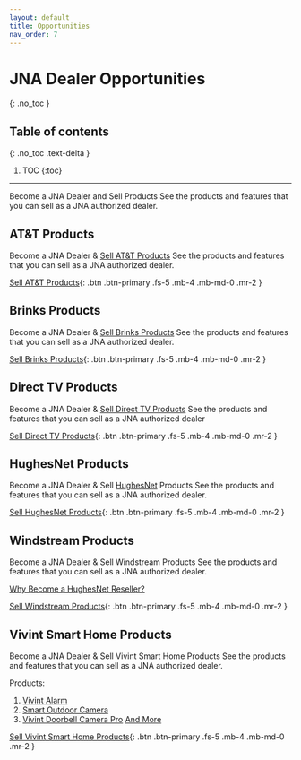 ```yaml
---
layout: default
title: Opportunities
nav_order: 7
---
```


# JNA Dealer Opportunities
{: .no_toc }

## Table of contents
{: .no_toc .text-delta }

1. TOC
{:toc}

---

Become a JNA Dealer and Sell Products
See the products and features that you can sell as a JNA authorized dealer.

 

## AT&T Products

Become a JNA Dealer & [Sell AT&T Products](https://www.jnadealerprogram.com/blog/att-phone/)
See the products and features that you can sell as a JNA authorized dealer.

[Sell AT&T Products](https://www.jnadealerprogram.com/dealer-opportunities.php){: .btn .btn-primary .fs-5 .mb-4 .mb-md-0 .mr-2 } 


## Brinks Products

Become a JNA Dealer & [Sell Brinks Products](https://www.jnadealerprogram.com/blog/brinks-home-security-cost/)
See the products and features that you can sell as a JNA authorized dealer.

[Sell Brinks Products](https://www.jnadealerprogram.com/dealer-opportunities-brinks.php){: .btn .btn-primary .fs-5 .mb-4 .mb-md-0 .mr-2 } 


## Direct TV Products

Become a JNA Dealer & [Sell Direct TV Products](https://www.jnadealerprogram.com/blog/cable-dealer/)
See the products and features that you can sell as a JNA authorized dealer

[Sell Direct TV Products](https://www.jnadealerprogram.com/direct-tv.php){: .btn .btn-primary .fs-5 .mb-4 .mb-md-0 .mr-2 } 


## HughesNet Products

Become a JNA Dealer & Sell [HughesNet](https://www.jnadealerprogram.com/blog/hughesnet-reseller/) Products
See the products and features that you can sell as a JNA authorized dealer.

[Sell HughesNet Products](https://www.jnadealerprogram.com/hughesnet.php){: .btn .btn-primary .fs-5 .mb-4 .mb-md-0 .mr-2 } 


## Windstream Products

Become a JNA Dealer & Sell Windstream Products
See the products and features that you can sell as a JNA authorized dealer.

[Why Become a HughesNet Reseller?](https://www.jnadealerprogram.com/blog/hughesnet-reseller/)

[Sell Windstream Products](https://www.jnadealerprogram.com/dealer-opportunities-windstream.php){: .btn .btn-primary .fs-5 .mb-4 .mb-md-0 .mr-2 } 


## Vivint Smart Home Products

Become a JNA Dealer & Sell Vivint Smart Home Products
See the products and features that you can sell as a JNA authorized dealer.

Products:
1. [Vivint Alarm](https://www.jnadealerprogram.com/blog/vivint-package/)
2. [Smart Outdoor Camera](https://www.homealarmsecurity.org/blogdetails/meet-the-smartest-outdoor-camera-on-the-market-vivint-outdoor-camera-pro)
3. [Vivint Doorbell Camera Pro](https://www.homealarmsecurity.org/vivint-home-security/vivint-doorbell-camera-pro)
[And More](https://www.homealarmsecurity.org/vivint-home-security)

[Sell Vivint Smart Home Products](https://www.jnadealerprogram.com/vivint.php){: .btn .btn-primary .fs-5 .mb-4 .mb-md-0 .mr-2 } 


